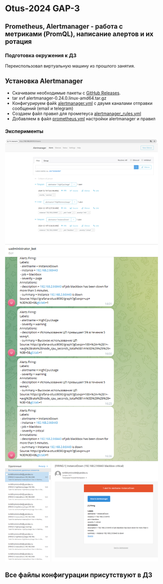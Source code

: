 # Otus-2024 GAP-3
## Prometheus, Alertmanager - работа с метриками (PromQL), написание алертов и их ротация

### Подготовка окружения к ДЗ
Переиспользовал виртуальную машину из прошлого занятия.

## Установка Alertmanager
* Скачиваем необходимые пакеты с [GitHub Releases](https://github.com/prometheus/alertmanager/releases/download/v0.27.0/alertmanager-0.27.0.linux-amd64.tar.gz).
* tar xvf alertmanager-0.24.0.linux-amd64.tar.gz
* Конфигурируем файk [alertmanager.yml](alertmanager.yml) c двумя каналами отправки сообщений (email и telegram)
* Создаем файл правил для прометеуса [alertmanager_rules.yml](alertmanager_rules.yml)
* Добавляем в файл [prometheus.yml](prometheus.yml) настройки alertmanager и правил

### Эксперименты
![img](img/2.png)
![img](img/1.png)
![img](img/3.png)
## Все файлы конфигурации присутствуют в ДЗ
